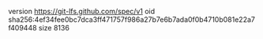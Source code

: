 version https://git-lfs.github.com/spec/v1
oid sha256:4ef34fee0bc7dca3ff471757f986a27b7e6b7ada0f0b4710b081e22a7f409448
size 8136
